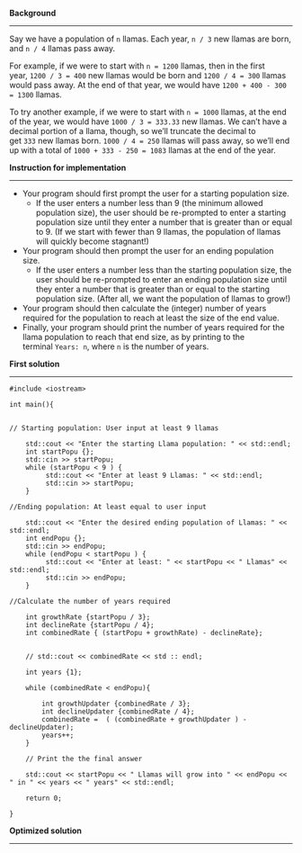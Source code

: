 
**Background** <hr>

Say we have a population of `n` llamas. Each year, `n / 3` new llamas are born, and `n / 4` llamas pass away.

For example, if we were to start with `n = 1200` llamas, then in the first year, `1200 / 3 = 400` new llamas would be born and `1200 / 4 = 300` llamas would pass away. At the end of that year, we would have `1200 + 400 - 300 = 1300` llamas.

To try another example, if we were to start with `n = 1000` llamas, at the end of the year, we would have `1000 / 3 = 333.33` new llamas. We can’t have a decimal portion of a llama, though, so we’ll truncate the decimal to get `333` new llamas born. `1000 / 4 = 250` llamas will pass away, so we’ll end up with a total of `1000 + 333 - 250 = 1083` llamas at the end of the year.


**Instruction for implementation** <hr>

-   Your program should first prompt the user for a starting population size.
    - If the user enters a number less than 9 (the minimum allowed population size), the user should be re-prompted to enter a starting population size until they enter a number that is greater than or equal to 9. (If we start with fewer than 9 llamas, the population of llamas will quickly become stagnant!)
- Your program should then prompt the user for an ending population size.
    - If the user enters a number less than the starting population size, the user should be re-prompted to enter an ending population size until they enter a number that is greater than or equal to the starting population size. (After all, we want the population of llamas to grow!)
- Your program should then calculate the (integer) number of years required for the population to reach at least the size of the end value.
- Finally, your program should print the number of years required for the llama population to reach that end size, as by printing to the terminal `Years: n`, where `n` is the number of years.

**First solution** <hr>
```
#include <iostream>

int main(){


// Starting population: User input at least 9 llamas 

    std::cout << "Enter the starting Llama population: " << std::endl;
    int startPopu {};
    std::cin >> startPopu; 
    while (startPopu < 9 ) {
         std::cout << "Enter at least 9 Llamas: " << std::endl;
         std::cin >> startPopu; 
    }

//Ending population: At least equal to user input

    std::cout << "Enter the desired ending population of Llamas: " << std::endl;
    int endPopu {}; 
    std::cin >> endPopu;
    while (endPopu < startPopu ) {
         std::cout << "Enter at least: " << startPopu << " Llamas" << std::endl;  
         std::cin >> endPopu;
    }

//Calculate the number of years required

    int growthRate {startPopu / 3};
    int declineRate {startPopu / 4};
    int combinedRate { (startPopu + growthRate) - declineRate};    


    // std::cout << combinedRate << std :: endl;
    
    int years {1};

    while (combinedRate < endPopu){

        int growthUpdater {combinedRate / 3};
        int declineUpdater {combinedRate / 4};
        combinedRate =  ( (combinedRate + growthUpdater ) - declineUpdater);
        years++; 
    }

    // Print the the final answer
    
    std::cout << startPopu << " Llamas will grow into " << endPopu << " in " << years << " years" << std::endl;

    return 0; 

}

```

**Optimized solution** <hr>